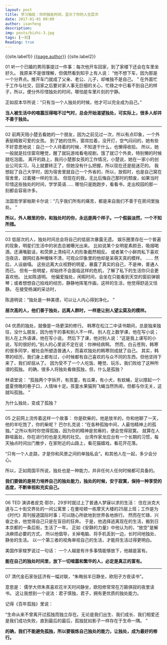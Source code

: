 ```yaml
---
layout: post
title: 学习独处：你的独处时间，显示了你的人生层次
date: 2017-01-01 09:09
author: isanfeng
description:
img: posts/bizhi-3.jpg
tags: [一刻]
Reading: true
---
```

{{site.label1}} <a href="/about">{{page.author}}</a> {{site.label2}}

01
听一个已婚的男同事提过一件事：每次他开车回家，到了家楼下还会在车里坐好久。
我原来不是很理解，但偶然看到知乎上有人说：
“他不想下车，因为那是一个分界点。推开车门就成了父亲、老公、儿子，却唯独不是自己。 ”
在外面忙于工作与社交，回家之后要对家人事无巨细的关心，忙碌之中已看不到自己的样子，所以，便分外珍惜独处的时间，哪怕是车里片刻的宁静。

正如叔本华所说：“只有当一个人独处的时候，他才可以完全成为自己。”

<strong>当人被生活中的喧嚣压得喘不过气时，总会开始渴望独处，可实际上，很多人却并不善于独处。</strong>

<hr />

02
前两天陪小楚去看她的一个朋友，因为之前见过一次，所以有点印象，一个外表挺精致可爱的女孩。 到了她的住所，窗帘拉着，没开灯，空气闷闷的，她有些不好意思地说：自己一个人待着的时候，不知道干什么，也懒得收拾。
所以，她一般就是拉住窗帘睡觉，醒了就玩游戏看电视剧，饿了就订个外卖，特别懒的时候就吃泡面。
离开的路上，我问小楚那女孩的工作情况，小楚说，她在一家小的创业公司实习，马上就要转正了，但她没有什么把握，所以现在还是挺迷茫的。
我想起了自己大学时，因为宿舍里就自己一个外省的，所以，放假时，也是自己窝在宿舍里，过着猪一样的生活。
但现在的我，无比后悔自己那时的颓废，如果当时珍惜这些独处的时间，学学英语……
哪怕只是跑跑步，看看书，走出校园的那一刻都会容易许多。

法国哲学家帕斯卡尔说：“几乎我们所有的痛苦，都是来自我们不善于在房间里独处。 ”

<strong>所以，外人眼里的你，和独处时的你，永远是两个样子。一个假装淡然，一个不知所措。
</strong>

<hr />

03
低层次的人，独处时间总会将自己的低层次暴露无遗。
娱乐圈里存在一个普遍的现象，明星们生活中的状态总被曝光出来。
比如说某个女明星素颜丑，吸烟喝酒，还满嘴脏话，和荧屏上清纯可人的形象截然相反。
或者某个小鲜肉私下喜欢泡夜店，跟网红各种暧昧不清，可观众印象里的他却是呆萌天真的模样。
……
然后，人设崩塌。
这些远离大众视野的明星，暴露了真实的自己，不是神，普通人而已。
但有一些明星，却始终不会面临这样的危机，了解了私下的生活你只会更喜欢他。
比如陈道明。
他偏爱独处，闲暇时间，会坐在只能看到天空的窗前弹钢琴；或者想想自己拍戏的经历，静静地挥笔作画，这样的生活，他觉得舒适又恬静。
在接受杨澜的采访时，

陈道明说：“独处是一种美德，可以让人内心得到净化。 ”

<strong>层次高的人，他们善于独处，远离人群时，一样是让别人望尘莫及的模样。
</strong>

<hr />

04
优质的独处，就像是一场更深的修行。
韩寒在松江二中读书期间，总是独来独往，没什么朋友，因为他干的事和别人不一样。
别人在上数学课，他在写小说；别人在上外语课，他在写小说。
然后下了课，他对别人说：“这是我上课写的小说，写的很好的。”别人的心里说不定在说：你神经病啊。
然而，白云苍狗，韩寒的很多同学，被社会所塑造普通人，而喜欢独处的韩寒则成就了自己。
其实，韩寒的经历，我们身上都有过，小时候都有自己喜欢的与众不同的东西，但他坚持下来了，我们却屈从了。
因为受不了一个人吃饭、睡觉、玩乐，我们败给了这种所谓的孤独。
的确，很多人将独处看做孤独，但，什么是孤独？

林语堂说： “孤独两个字拆开，有孩童，有瓜果，有小犬，有蚊蝇，足以撑起一个盛夏傍晚的巷子口，人情味十足。孩童水果猫狗飞蝇当然热闹，但都与你无关，这就叫孤独。 ”

为什么独处，变成了孤独？

<hr />

05
之前网上流传着这样一个故事：
你是砍柴的，他是放羊的，你和他聊了一天，他的羊吃饱了，你的柴呢？
巴尔扎克说：“在各种孤独中间，人最怕精神上的孤独。”
之所以有时你觉得孤独，因为你的精神是贫瘠的，便会觉得寂寞。
就算在人群喧嚣处，你在进行的也是无用的社交。
台湾作家龙应台有一个长期的习惯，每天抽点时间出门散步，在家附近的山路上，看花猫嬉戏，看花开花落。

“只有一个人走路，才是你和风景之间的单独私会”。和其他人在一起，多少会分心。

所以，正如周国平所说，独处也是一种能力，并非任何人任何时候都可具备的。

<strong>我们要做的是努力培养自己的独处能力，独处的时候，安于寂寞，保持一种享受的态度，不断审视和充实自己。
</strong>

<hr />

06
TED 演讲者皮克·耶尔，29岁时就过上了普通人梦寐以求的生活：
住在派克大道与二十街交界处的一间公寓里；在曼哈顿一栋摩天大楼的25层上班；工作是为《时代》周刊报道国际时事；可以随心所欲地到世界各地旅行。
然而在忙碌、兴奋之余，他觉得自己只是在盲目的狂奔。
于是，他选择逃离现在的生活，搬到日本京都的一条后街，生活了一年。
正如《安静的力量》中他认为的，“放空”是解决麻烦必要的方式， 所以他倡导，关掉电脑、将手机丢到一边，长时间地独处、静坐的生活。
以一个第三者的视角审视自己的生活，才能将生活过得更明白。

美国作家梭罗说过一句话： 一个人越是有许多事情能够放下，他越是富有。

<strong>能在自己的独处时间里，放下一切喧嚣和繁华的人，必定是真正的富有。</strong>

<hr />

07
清代金石家张廷济有一幅对联，“朱晦翁半日静坐，欧阳子方夜读书”。

意思是： 儒学大师朱熹喜欢花半天时间静坐，欧阳修常常在万籁俱寂的夜里读书。
这让我想到一个说法：君子慎独，君子，拥有更优质的独处能力。

记得《百年孤独》里说：

“生命从来不曾离开过孤独而独立存在。无论是我们出生、我们成长、我们相爱还是我们成功失败，直到最后的最后，孤独犹如影子一样存在于生命一隅。 ”

<strong>的确，我们不能避免孤独，所以要锻炼自己独处的能力，让独处，成为最好的修行。</strong>
